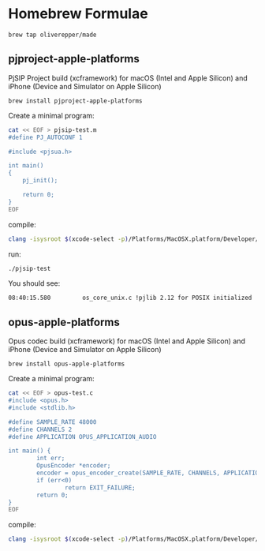 # Homebrew Formulae

`brew tap oliverepper/made`

## pjproject-apple-platforms
PjSIP Project build (xcframework) for macOS (Intel and Apple Silicon) and iPhone (Device and Simulator on Apple Silicon)

`brew install pjproject-apple-platforms`

Create a minimal program:

```sh
cat << EOF > pjsip-test.m
#define PJ_AUTOCONF 1

#include <pjsua.h>

int main()
{
	pj_init();

	return 0;
}
EOF
```

compile:

```sh
clang -isysroot $(xcode-select -p)/Platforms/MacOSX.platform/Developer/SDKs/MacOSX.sdk `pkg-config --libs --cflags pjproject-apple-platforms` -o pjsip-test pjsip-test.m
```

run:

```sh
./pjsip-test
```

You should see:

```pre
08:40:15.580         os_core_unix.c !pjlib 2.12 for POSIX initialized
```

## opus-apple-platforms
Opus codec build (xcframework) for macOS (Intel and Apple Silicon) and iPhone (Device and Simulator on Apple Silicon)

`brew install opus-apple-platforms`

Create a minimal program:

```sh
cat << EOF > opus-test.c
#include <opus.h>
#include <stdlib.h>

#define SAMPLE_RATE 48000
#define CHANNELS 2
#define APPLICATION OPUS_APPLICATION_AUDIO

int main() {
        int err;
        OpusEncoder *encoder;
        encoder = opus_encoder_create(SAMPLE_RATE, CHANNELS, APPLICATION, &err);
        if (err<0)
                return EXIT_FAILURE;
        return 0;
}
EOF
```

compile:

```sh
clang -isysroot $(xcode-select -p)/Platforms/MacOSX.platform/Developer/SDKs/MacOSX.sdk `pkg-config --libs --cflags opus-apple-platforms` -o opus-test opus-test.c
```